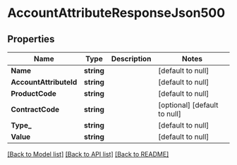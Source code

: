 # AccountAttributeResponseJson500

## Properties
Name | Type | Description | Notes
------------ | ------------- | ------------- | -------------
**Name** | **string** |  | [default to null]
**AccountAttributeId** | **string** |  | [default to null]
**ProductCode** | **string** |  | [default to null]
**ContractCode** | **string** |  | [optional] [default to null]
**Type_** | **string** |  | [default to null]
**Value** | **string** |  | [default to null]

[[Back to Model list]](../README.md#documentation-for-models) [[Back to API list]](../README.md#documentation-for-api-endpoints) [[Back to README]](../README.md)


